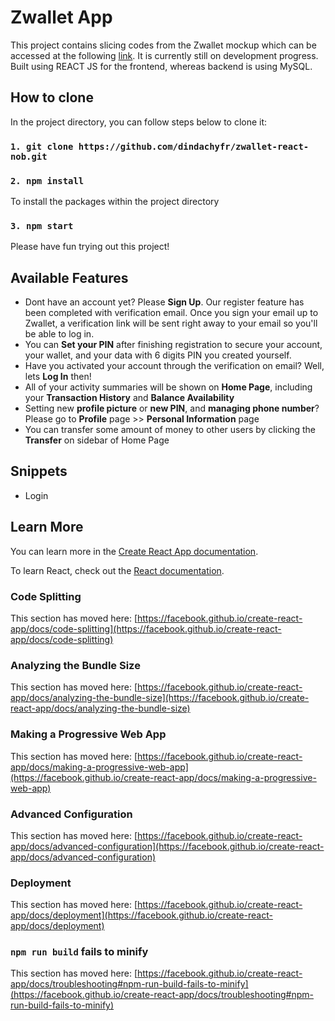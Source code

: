 # Zwallet App

This project contains slicing codes from the Zwallet mockup which can be accessed at the following [link](https://www.figma.com/file/YddmKtK1PafpeyUkeSyIiq/Zwallet---Client%3A-Arkademy?node-id=0%3A1). It is currently still on development progress. Built using REACT JS for the frontend, whereas backend is using MySQL.

## How to clone

In the project directory, you can follow steps below to clone it:

###  `1. git clone https://github.com/dindachyfr/zwallet-react-nob.git`

###  `2. npm install`

To install the packages within the project directory


###  `3. npm start`

Please have fun trying out this project!

## Available Features

- Dont have an account yet? Please **Sign Up**. Our register feature has been completed with verification email. Once you sign your email up to Zwallet, a verification link will be sent right away to your email so you'll be able to log in.
- You can **Set your PIN** after finishing registration to secure your account, your wallet, and your data with 6 digits PIN you created yourself.
- Have you activated your account through the verification on email? Well, lets **Log In** then!
- All of your activity summaries will be shown on **Home Page**, including your **Transaction History** and **Balance Availability**
- Setting new **profile picture** or **new PIN**, and **managing phone number**? Please go to **Profile** page >> **Personal Information** page
- You can transfer some amount of money to other users by clicking the **Transfer** on sidebar of Home Page

## Snippets

- Login



## Learn More

You can learn more in the [Create React App documentation](https://facebook.github.io/create-react-app/docs/getting-started).

To learn React, check out the [React documentation](https://reactjs.org/).

### Code Splitting

This section has moved here: [https://facebook.github.io/create-react-app/docs/code-splitting](https://facebook.github.io/create-react-app/docs/code-splitting)

### Analyzing the Bundle Size

This section has moved here: [https://facebook.github.io/create-react-app/docs/analyzing-the-bundle-size](https://facebook.github.io/create-react-app/docs/analyzing-the-bundle-size)

### Making a Progressive Web App

This section has moved here: [https://facebook.github.io/create-react-app/docs/making-a-progressive-web-app](https://facebook.github.io/create-react-app/docs/making-a-progressive-web-app)

### Advanced Configuration

This section has moved here: [https://facebook.github.io/create-react-app/docs/advanced-configuration](https://facebook.github.io/create-react-app/docs/advanced-configuration)

### Deployment

This section has moved here: [https://facebook.github.io/create-react-app/docs/deployment](https://facebook.github.io/create-react-app/docs/deployment)

### `npm run build` fails to minify

This section has moved here: [https://facebook.github.io/create-react-app/docs/troubleshooting#npm-run-build-fails-to-minify](https://facebook.github.io/create-react-app/docs/troubleshooting#npm-run-build-fails-to-minify)
